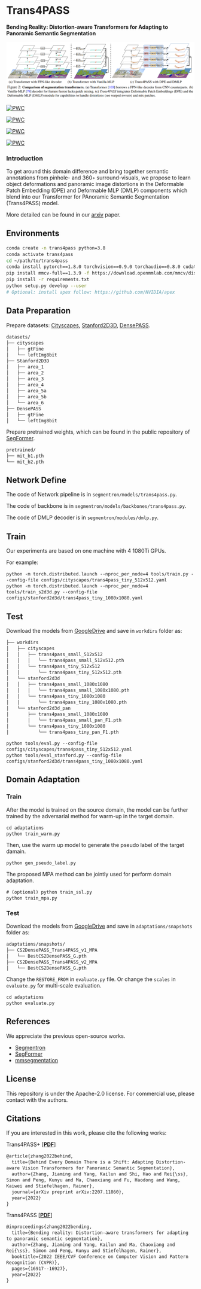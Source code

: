 # Trans4PASS
**Bending Reality: Distortion-aware Transformers for Adapting to Panoramic Semantic Segmentation**

![trans4pass](fig_trans4pass.png)

[![PWC](https://img.shields.io/endpoint.svg?url=https://paperswithcode.com/badge/behind-every-domain-there-is-a-shift-adapting/semantic-segmentation-on-densepass)](https://paperswithcode.com/sota/semantic-segmentation-on-densepass?p=behind-every-domain-there-is-a-shift-adapting)

[![PWC](https://img.shields.io/endpoint.svg?url=https://paperswithcode.com/badge/behind-every-domain-there-is-a-shift-adapting/semantic-segmentation-on-synpass)](https://paperswithcode.com/sota/semantic-segmentation-on-synpass?p=behind-every-domain-there-is-a-shift-adapting)

[![PWC](https://img.shields.io/endpoint.svg?url=https://paperswithcode.com/badge/behind-every-domain-there-is-a-shift-adapting/semantic-segmentation-on-stanford2d3d-1)](https://paperswithcode.com/sota/semantic-segmentation-on-stanford2d3d-1?p=behind-every-domain-there-is-a-shift-adapting)

[![PWC](https://img.shields.io/endpoint.svg?url=https://paperswithcode.com/badge/bending-reality-distortion-aware-transformers/semantic-segmentation-on-cityscapes-val)](https://paperswithcode.com/sota/semantic-segmentation-on-cityscapes-val?p=bending-reality-distortion-aware-transformers)

### Introduction

To get around this domain difference and bring together semantic annotations from pinhole- and 360◦ surround-visuals, we propose to learn object deformations and panoramic image distortions in the Deformable Patch Embedding (DPE) and Deformable MLP (DMLP) components which blend into our Transformer for PAnoramic Semantic Segmentation (Trans4PASS) model.

More detailed can be found in our [arxiv](https://arxiv.org/pdf/2203.01452.pdf) paper.

## Environments

```bash
conda create -n trans4pass python=3.8
conda activate trans4pass
cd ~/path/to/trans4pass 
conda install pytorch==1.8.0 torchvision==0.9.0 torchaudio==0.8.0 cudatoolkit=11.1 -c pytorch -c conda-forge
pip install mmcv-full==1.3.9 -f https://download.openmmlab.com/mmcv/dist/cu111/torch1.8.0/index.html
pip install -r requirements.txt
python setup.py develop --user
# Optional: install apex follow: https://github.com/NVIDIA/apex
```

## Data Preparation

Prepare datasets: [Cityscapes](https://www.cityscapes-dataset.com/), [Stanford2D3D](https://arxiv.org/abs/1702.01105), [DensePASS](https://github.com/chma1024/DensePASS).
```
datasets/
├── cityscapes
│   ├── gtFine
│   └── leftImg8bit
├── Stanford2D3D
│   ├── area_1
│   ├── area_2
│   ├── area_3
│   ├── area_4
│   ├── area_5a
│   ├── area_5b
│   └── area_6
├── DensePASS
│   ├── gtFine
│   └── leftImg8bit
```
Prepare pretrained weights, which can be found in the public repository of [SegFormer](https://github.com/NVlabs/SegFormer).
```
pretrained/
├── mit_b1.pth
└── mit_b2.pth
```

## Network Define
The code of Network pipeline is in `segmentron/models/trans4pass.py`.

The code of backbone is in `segmentron/models/backbones/trans4pass.py`.

The code of DMLP decoder is in `segmentron/modules/dmlp.py`.

## Train
Our experiments are based on one machine with 4 1080Ti GPUs.

For example:
```
python -m torch.distributed.launch --nproc_per_node=4 tools/train.py --config-file configs/cityscapes/trans4pass_tiny_512x512.yaml
python -m torch.distributed.launch --nproc_per_node=4 tools/train_s2d3d.py --config-file configs/stanford2d3d/trans4pass_tiny_1080x1080.yaml
```

## Test
Download the models from [GoogleDrive](https://drive.google.com/drive/folders/1snUdrg_Y9whnCQi9QNFLI6hRoYhGm3Qv?usp=sharing) and save in `workdirs` folder as:

```
├── workdirs
│   ├── cityscapes
│   │   ├── trans4pass_small_512x512
│   │   │   └── trans4pass_small_512x512.pth
│   │   └── trans4pass_tiny_512x512
│   │       └── trans4pass_tiny_512x512.pth
│   └── stanford2d3d
│   │   ├── trans4pass_small_1080x1080
│   │   │   └── trans4pass_small_1080x1080.pth
│   │   └── trans4pass_tiny_1080x1080
│   │       └── trans4pass_tiny_1080x1080.pth
│   └── stanford2d3d_pan
│       ├── trans4pass_small_1080x1080
│       │   └── trans4pass_small_pan_F1.pth
│       └── trans4pass_tiny_1080x1080
│           └── trans4pass_tiny_pan_F1.pth
```

```
python tools/eval.py --config-file configs/cityscapes/trans4pass_tiny_512x512.yaml
python tools/eval_stanford.py --config-file configs/stanford2d3d/trans4pass_tiny_1080x1080.yaml
```

## Domain Adaptation

### Train
After the model is trained on the source domain, the model can be further trained by the adversarial method for warm-up in the target domain. 

```
cd adaptations
python train_warm.py
```

Then, use the warm up model to generate the pseudo label of the target damain.
```
python gen_pseudo_label.py
```

The proposed MPA method can be jointly used for perform domain adaptation.
```
# (optional) python train_ssl.py
python train_mpa.py
```

### Test
Download the models from [GoogleDrive](https://drive.google.com/drive/folders/1snUdrg_Y9whnCQi9QNFLI6hRoYhGm3Qv?usp=sharing) and save in `adaptations/snapshots` folder as:

```
adaptations/snapshots/
├── CS2DensePASS_Trans4PASS_v1_MPA
│   └── BestCS2DensePASS_G.pth
├── CS2DensePASS_Trans4PASS_v2_MPA
│   └── BestCS2DensePASS_G.pth
```

Change the `RESTORE_FROM` in `evaluate.py` file.
Or change the `scales` in `evaluate.py` for multi-scale evaluation.

```
cd adaptations
python evaluate.py
```


## References
We appreciate the previous open-source works.
* [Segmentron](https://github.com/LikeLy-Journey/SegmenTron)
* [SegFormer](https://github.com/NVlabs/SegFormer)
* [mmsegmentation](https://github.com/open-mmlab/mmsegmentation)

## License

This repository is under the Apache-2.0 license. For commercial use, please contact with the authors.


## Citations

If you are interested in this work, please cite the following works:

Trans4PASS+ [[**PDF**](https://arxiv.org/pdf/2207.11860.pdf)]
```
@article{zhang2022behind,
  title={Behind Every Domain There is a Shift: Adapting Distortion-aware Vision Transformers for Panoramic Semantic Segmentation},
  author={Zhang, Jiaming and Yang, Kailun and Shi, Hao and Rei{\ss}, Simon and Peng, Kunyu and Ma, Chaoxiang and Fu, Haodong and Wang, Kaiwei and Stiefelhagen, Rainer},
  journal={arXiv preprint arXiv:2207.11860},
  year={2022}
}
```

Trans4PASS [[**PDF**](https://arxiv.org/pdf/2203.01452.pdf)]
```
@inproceedings{zhang2022bending,
  title={Bending reality: Distortion-aware transformers for adapting to panoramic semantic segmentation},
  author={Zhang, Jiaming and Yang, Kailun and Ma, Chaoxiang and Rei{\ss}, Simon and Peng, Kunyu and Stiefelhagen, Rainer},
  booktitle={2022 IEEE/CVF Conference on Computer Vision and Pattern Recognition (CVPR)},
  pages={16917--16927},
  year={2022}
}
```

